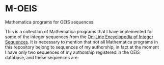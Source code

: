 # M-OEIS
Mathematica programs for OEIS sequences.

This is a collection of Mathematica programs that I have implemented for some of the integer sequences from the [On-Line Encyclopedia of Integer Sequences](https://oeis.org). It is necessary to mention that not all Mathematica programs in this repository belong to sequences of my authorship, in fact at the moment I have only two sequences of my authorship registered in the OEIS database, and these sequences are:
